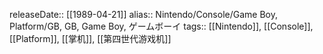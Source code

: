 releaseDate:: [[1989-04-21]]
alias:: Nintendo/Console/Game Boy, Platform/GB, GB, Game Boy, ゲームボーイ
tags:: [[Nintendo]], [[Console]], [[Platform]], [[掌机]], [[第四世代游戏机]]
